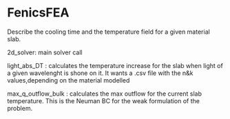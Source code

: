 # FenicsFEA
Describe the cooling time and the temperature field for a given material slab.

2d_solver: main solver call

light_abs_DT : calculates the temperature increase for the slab when light of a given wavelenght is shone on it. It wants a .csv file with the n&k values,depending on the material modelled

max_q_outflow_bulk : calculates the max outflow for the current slab temperature. This is the Neuman BC for the weak formulation of the problem.

